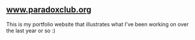 ## www.paradoxclub.org

This is my portfolio website that illustrates what I've been working on over the last year or so :) 
